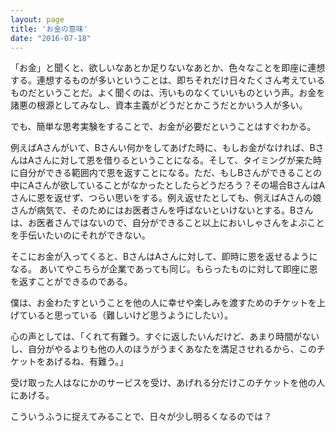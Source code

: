 ```yaml
---
layout: page
title: 'お金の意味'
date: "2016-07-18"
---
```


「お金」と聞くと、欲しいなあとか足りないなあとか、色々なことを即座に連想する。連想するものが多いということは、即ちそれだけ日々たくさん考えているものだということだ。よく聞くのは、汚いものなくていいものという声。お金を諸悪の根源としてみなし、資本主義がどうだとかこうだとかいう人が多い。

でも、簡単な思考実験をすることで、お金が必要だということはすぐわかる。

例えばAさんがいて、Bさんい何かをしてあげた時に、もしお金がなければ、BさんはAさんに対して恩を借りるということになる。そして、タイミングが来た時に自分ができる範囲内で恩を返すことになる。ただ、もしBさんができることの中にAさんが欲していることがなかったとしたらどうだろう？その場合BさんはAさんに恩を返せず、つらい思いをする。例え返せたとしても、例えばAさんの娘さんが病気で、そのためにはお医者さんを呼ばないといけないとする。Bさんは、お医者さんではないので、自分ができること以上においしゃさんをよぶことを手伝いたいのにそれができない。

そこにお金が入ってくると、BさんはAさんに対して、即時に恩を返せるようになる。
あいてやこちらが企業であっても同じ。もらったものに対して即座に恩を返すことができるのである。

僕は、お金わたすということを他の人に幸せや楽しみを渡すためのチケットを上げていると思っている（難しいけど思うようにしたい）。

心の声としては、「くれて有難う。すぐに返したいんだけど、あまり時間がないし、自分がやるよりも他の人のほうがうまくあなたを満足させれるから、このチケットをあげるね、有難う。」

受け取った人はなにかのサービスを受け、あげれる分だけこのチケットを他の人にあげる。

こういうふうに捉えてみることで、日々が少し明るくなるのでは？
